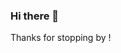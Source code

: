 ### Hi there 👋

Thanks for stopping by ! 
<!--
**sujaykundu777/sujaykundu777** is a ✨ _special_ ✨ repository because its `README.md` (this file) appears on your GitHub profile.
-->
